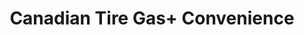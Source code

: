 ---
title: "Canadian Tire Gas+ Convenience"
url: /kingston/canadian-tire-gas-convenience/
shop: Lebensmittel
---